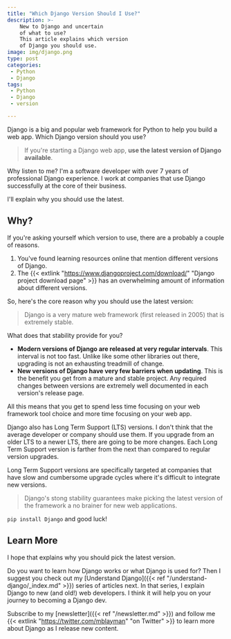 ```yaml
---
title: "Which Django Version Should I Use?"
description: >-
    New to Django and uncertain
    of what to use?
    This article explains which version
    of Django you should use.
image: img/django.png
type: post
categories:
 - Python
 - Django
tags:
 - Python
 - Django
 - version

---
```


Django is a big and popular web framework
for Python
to help you build a web app.
Which Django version should you use?

> If you're starting a Django web app,
**use the latest version of Django available**.

Why listen to me?
I'm a software developer
with over 7 years
of professional Django experience.
I work at companies
that use Django successfully
at the core
of their business.

I'll explain why you should use the latest.

## Why?

If you're asking yourself which version to use,
there are a probably a couple of reasons.

1. You've found learning resources online
    that mention different versions
    of Django.
2. The {{< extlink "https://www.djangoproject.com/download/" "Django project download page" >}}
    has an overwhelming amount
    of information
    about different versions.

So, here's the core reason why you should use the latest version:

> Django is a very mature web framework
(first released in 2005)
that is extremely stable.

What does that stability provide for you?

* **Modern versions of Django are released
    at very regular intervals**.
    This interval is not too fast.
    Unlike like some other libraries out there,
    upgrading is not an exhausting treadmill
    of change.
* **New versions of Django have very few barriers
    when updating**.
    This is the benefit you get
    from a mature and stable project.
    Any required changes between versions are extremely well documented
    in each version's release page.

All this means that you get to spend less time focusing
on your web framework tool choice
and more time focusing
on your web app.

Django also has Long Term Support (LTS) versions.
I don't think that the average developer
or company should use them.
If you upgrade from an older LTS to a newer LTS,
there are going to be more changes.
Each Long Term Support version is farther
from the next
than compared to regular version upgrades.

Long Term Support versions are specifically targeted
at companies
that have slow and cumbersome upgrade cycles
where it's difficult
to integrate new versions.

> Django's stong stability guarantees make picking the latest version
of the framework a no brainer
for new web applications.

`pip install Django` and good luck!

## Learn More

I hope that explains why you should pick the latest version.

Do you want to learn how Django works
or what Django is used for?
Then I suggest you check out my
[Understand Django]({{< ref "/understand-django/_index.md" >}})
series of articles next.
In that series,
I explain Django
to new (and old!) web developers.
I think it will help you
on your journey to becoming a Django dev.

Subscribe to my [newsletter]({{< ref "/newsletter.md" >}})
and follow me
{{< extlink "https://twitter.com/mblayman" "on Twitter" >}}
to learn more about Django
as I release new content.
